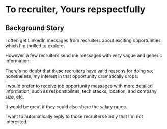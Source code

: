 # To recruiter, Yours repspectfully

## Background Story

I often get LinkedIn messages from recruiters about exciting opportunities which I'm thrilled to explore.

However, a few recruiters send me messages with very vague and generic information.

There's no doubt that these recruiters have valid reasons for doing so; nonetheless, my interest in that opportunity dramatically drops.

I would prefer to receive job opportunity messages with more detailed information, such as responsibilites, tech stacks, location, and company size, etc.

It would be great if they could also share the salary range.

I want to automatically reply to those recruiters kindly that I'm not interested.

